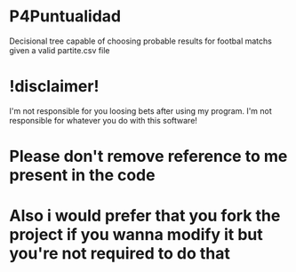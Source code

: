 # P4Puntualidad
Decisional tree capable of choosing probable results for footbal matchs given a valid partite.csv file

# !disclaimer!
I'm not responsible for you loosing bets after using my program.
I'm not responsible for whatever you do with this software!


# Please don't remove reference to me present in the code 
# Also i would prefer that you fork the project if you wanna modify it but you're not required to do that
